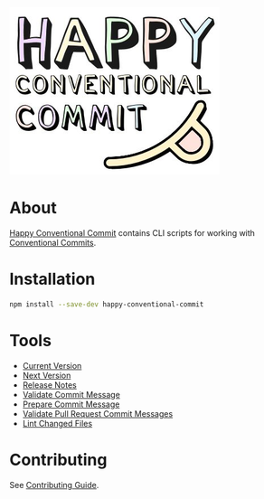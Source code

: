 ![Happy Conventional Commit Logo](https://raw.githubusercontent.com/capricorn86/happy-conventional-commit/main/docs/logo.jpg)

# About

[Happy Conventional Commit](https://github.com/capricorn86/happy-conventional-commit) contains CLI scripts for working with [Conventional Commits](https://www.conventionalcommits.org/en/).

# Installation

```bash
npm install --save-dev happy-conventional-commit
```

# Tools

- [Current Version](https://github.com/capricorn86/happy-conventional-commit/wiki/Current-Version)
- [Next Version](https://github.com/capricorn86/happy-conventional-commit/wiki/Next-Version)
- [Release Notes](https://github.com/capricorn86/happy-conventional-commit/wiki/Release-Notes)
- [Validate Commit Message](https://github.com/capricorn86/happy-conventional-commit/wiki/Validate-Commit-Message)
- [Prepare Commit Message](https://github.com/capricorn86/happy-conventional-commit/wiki/Prepare-Commit-Message)
- [Validate Pull Request Commit Messages](https://github.com/capricorn86/happy-conventional-commit/wiki/Validate-Pull-Request-Commit-Messages)
- [Lint Changed Files](https://github.com/capricorn86/happy-conventional-commit/wiki/Lint-Changed-Files)

# Contributing

See [Contributing Guide](https://github.com/capricorn86/happy-conventional-commit/blob/main/docs/contributing.md).